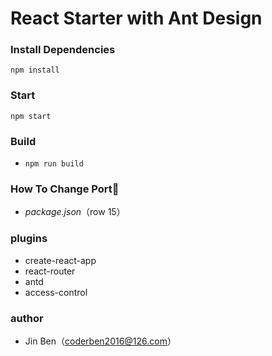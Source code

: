 # React Starter with Ant Design

### Install Dependencies
```npm install```

### Start
```npm start```

### Build
- ```npm run build```

### How To Change Port
- <i>package.json</i>（row 15）

### plugins
- create-react-app
- react-router
- antd
- access-control

### author
- Jin Ben（coderben2016@126.com）